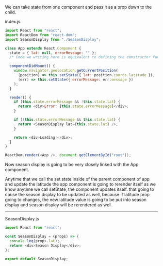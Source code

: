 We can take state from one component and pass it as a prop down to the child.

index.js
```javascript
import React from "react";
import ReactDom from "react-dom";
import SeasonDisplay from "./SeasonDisplay";

class App extends React.Component {
  state = { lat: null, errorMessage: "" };
  /* Code we writing here is equivalent to defining the constructor function and initializing our state inside there. */

  componentDidMount() {
    window.navigator.geolocation.getCurrentPosition(
      (position) => this.setState({ lat: position.coords.latitude }),
      (err) => this.setState({ errorMessage: err.message })
    );
  }

  render() {
    if (this.state.errorMessage && !this.state.lat) {
      return <div>Error: {this.state.errorMessage}</div>;
    }

    if (!this.state.errorMessage && this.state.lat) {
      return <SeasonDisplay lat={this.state.lat} />;
    }

    return <div>Loading!</div>;
  }
}

ReactDom.render(<App />, document.getElementById("root"));

```

Now season display is going to be very closely linked with the App component.

Anytime that we call the set state inside of the parent component of app and update the latitude the app component is going to rerender itself as we know anytime we call setState, the component updates itself.
that going to cause the season display to be updated as well, because if latitude prop going to changes, the new latitude value is going to be put into season display and season display will be rerendered as well.

___

SeasonDisplay.js
```javascript
import React from "react";

const SeasonDisplay = (props) => {
  console.log(props.lat);
  return <div>Season Display</div>;
};

export default SeasonDisplay;

```
